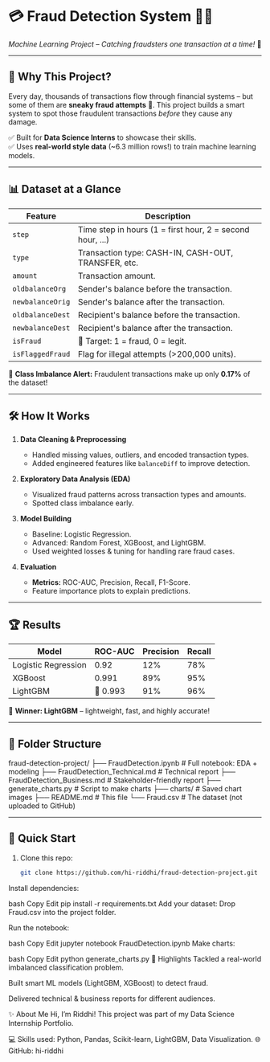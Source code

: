 # 💳 Fraud Detection System 🕵️‍♀️
*Machine Learning Project – Catching fraudsters one transaction at a time!* 🚀

---

## 🎯 Why This Project?

Every day, thousands of transactions flow through financial systems – but some of them are **sneaky fraud attempts** 🥷. This project builds a smart system to spot those fraudulent transactions *before* they cause any damage.

✅ Built for **Data Science Interns** to showcase their skills.  
✅ Uses **real-world style data** (~6.3 million rows!) to train machine learning models.

---

## 📊 Dataset at a Glance

| Feature             | Description                                               |
|---------------------|-----------------------------------------------------------|
| `step`              | Time step in hours (1 = first hour, 2 = second hour, ...)|  
| `type`              | Transaction type: CASH-IN, CASH-OUT, TRANSFER, etc.      |  
| `amount`            | Transaction amount.                                      |  
| `oldbalanceOrg`     | Sender's balance before the transaction.                 |  
| `newbalanceOrig`    | Sender's balance after the transaction.                  |  
| `oldbalanceDest`    | Recipient's balance before the transaction.              |  
| `newbalanceDest`    | Recipient's balance after the transaction.               |  
| `isFraud`           | 🚨 Target: 1 = fraud, 0 = legit.                          |  
| `isFlaggedFraud`    | Flag for illegal attempts (>200,000 units).               |

📢 **Class Imbalance Alert:** Fraudulent transactions make up only **0.17%** of the dataset!

---

## 🛠️ How It Works

1. **Data Cleaning & Preprocessing**  
   - Handled missing values, outliers, and encoded transaction types.  
   - Added engineered features like `balanceDiff` to improve detection.

2. **Exploratory Data Analysis (EDA)**  
   - Visualized fraud patterns across transaction types and amounts.  
   - Spotted class imbalance early.

3. **Model Building**  
   - Baseline: Logistic Regression.  
   - Advanced: Random Forest, XGBoost, and LightGBM.  
   - Used weighted losses & tuning for handling rare fraud cases.

4. **Evaluation**  
   - **Metrics:** ROC-AUC, Precision, Recall, F1-Score.  
   - Feature importance plots to explain predictions.

---

## 🏆 Results

| Model              | ROC-AUC | Precision | Recall |
|---------------------|---------|-----------|--------|
| Logistic Regression | 0.92    | 12%       | 78%    |
| XGBoost             | 0.991   | 89%       | 95%    |
| LightGBM            | 🏅 0.993| 91%       | 96%    |

🎉 **Winner: LightGBM** – lightweight, fast, and highly accurate!

---

## 📂 Folder Structure
fraud-detection-project/
├── FraudDetection.ipynb # Full notebook: EDA + modeling
├── FraudDetection_Technical.md # Technical report
├── FraudDetection_Business.md # Stakeholder-friendly report
├── generate_charts.py # Script to make charts
├── charts/ # Saved chart images
├── README.md # This file
└── Fraud.csv # The dataset (not uploaded to GitHub)


---

## 🚀 Quick Start

1. Clone this repo:
   ```bash
   git clone https://github.com/hi-riddhi/fraud-detection-project.git
Install dependencies:

bash
Copy
Edit
pip install -r requirements.txt
Add your dataset: Drop Fraud.csv into the project folder.

Run the notebook:

bash
Copy
Edit
jupyter notebook FraudDetection.ipynb
Make charts:

bash
Copy
Edit
python generate_charts.py
🌟 Highlights
Tackled a real-world imbalanced classification problem.

Built smart ML models (LightGBM, XGBoost) to detect fraud.

Delivered technical & business reports for different audiences.

✨ About Me
Hi, I’m Riddhi! This project was part of my Data Science Internship Portfolio.

💻 Skills used: Python, Pandas, Scikit-learn, LightGBM, Data Visualization.
🌐 GitHub: hi-riddhi


